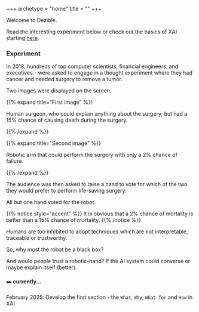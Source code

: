 +++
archetype = "home"
title = ""
+++

Welcome to Dezible.

Read the interesting experiment below or check out the basics of XAI starting [here](/basics/).

### Experiment

In 2018, hundreds of top computer scientists, financial engineers, and executives - were asked to engage in a thought experiment where they had cancer and needed surgery to remove a tumor.

Two images were displayed on the screen. 

{{% expand title="First image" %}}

Human surgeon, who could explain anything about the surgery, but had a 15% chance of causing death during the surgery. 

{{% /expand %}}

{{% expand title="Second image" %}}

Robotic arm that could perform the surgery with only a 2% chance of failure. 

{{% /expand %}}

The audience was then asked to raise a hand to vote for which of the two they would prefer to perform life-saving surgery. 

All but one hand voted for the robot.

{{% notice style="accent" %}}
It is obvious that a 2% chance of mortality is better than a 15% chance of mortality.
{{% /notice %}}

Humans are too inhibited to adopt techniques which are not interpretable, traceable or trustworthy.

So, why must the robot be a black box?

And would people trust a robotic-hand? If the AI system could converse or maybe explain itself (better).

#### :black_nib: currently...


February 2025: Develop the first section - the `What`, `Why`, `What for` and `How` in XAI 
